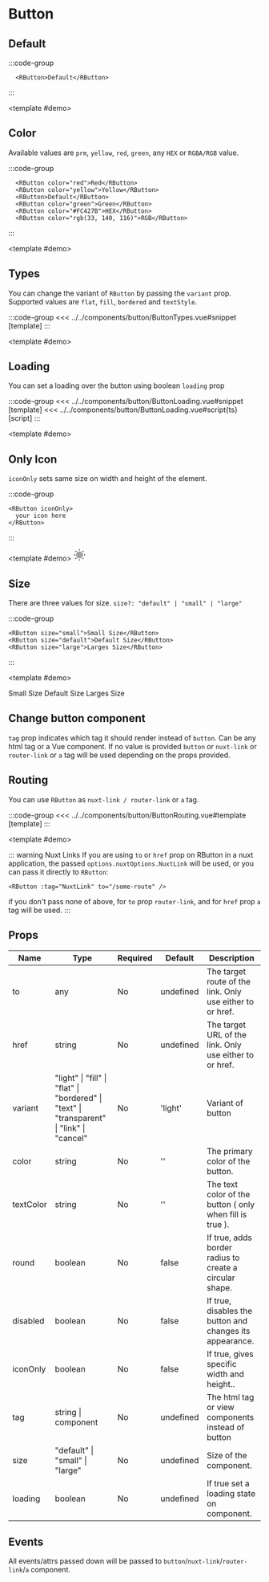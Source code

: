 <script setup>
  import ButtonDemo from '../../components/button/ButtonDemo.vue'
  import ButtonDefault from '../../components/button/ButtonDefault.vue'
  import ButtonColors from '../../components/button/ButtonColors.vue'
  import ButtonTypes from '../../components/button/ButtonTypes.vue'
  import ButtonLoading from '../../components/button/ButtonLoading.vue'
  import ButtonRouting from '../../components/button/ButtonRouting.vue'
</script>

# Button

<ButtonDemo />

## Default

<Demo>

:::code-group
  ```vue [template]
    <RButton>Default</RButton> 
  ```
:::

<template #demo>
  <ButtonDefault />
</template>

</Demo>


## Color

Available values are `prm`, `yellow`, `red`, `green`, any `HEX` or `RGBA/RGB` value.

<Demo>

:::code-group
  ```vue [template] 
    <RButton color="red">Red</RButton>
    <RButton color="yellow">Yellow</RButton> 
    <RButton>Default</RButton>
    <RButton color="green">Green</RButton> 
    <RButton color="#FC427B">HEX</RButton> 
    <RButton color="rgb(33, 140, 116)">RGB</RButton> 
  ```
:::

<template #demo>
  <ButtonColors />
</template>

</Demo>


## Types

You can change the variant of `RButton` by passing the `variant` prop. Supported values are `flat`, `fill`, `bordered` and `textStyle`.

<Demo>

:::code-group
<<< ../../components/button/ButtonTypes.vue#snippet [template]
:::

<template #demo>
  <ButtonTypes />
</template>

</Demo>


## Loading

You can set a loading over the button using boolean `loading` prop

<Demo>

:::code-group
<<< ../../components/button/ButtonLoading.vue#snippet [template]
<<< ../../components/button/ButtonLoading.vue#script{ts} [script]
:::

<template #demo>
  <ButtonLoading />
</template>

</Demo>


## Only Icon

`iconOnly` sets same size on width and height of the element.

<Demo>

:::code-group

```vue
<RButton iconOnly>
  your icon here
</RButton>
```

:::

<template #demo>
  <RButton iconOnly>
    <svg width="24" height="24" viewBox="0 0 24 24" fill="none" xmlns="http://www.w3.org/2000/svg">
      <path opacity="0.4" d="M12 19C15.866 19 19 15.866 19 12C19 8.13401 15.866 5 12 5C8.13401 5 5 8.13401 5 12C5 15.866 8.13401 19 12 19Z" fill="currentColor"/>
      <path d="M12 22.96C11.45 22.96 11 22.55 11 22V21.92C11 21.37 11.45 20.92 12 20.92C12.55 20.92 13 21.37 13 21.92C13 22.47 12.55 22.96 12 22.96ZM19.14 20.14C18.88 20.14 18.63 20.04 18.43 19.85L18.3 19.72C17.91 19.33 17.91 18.7 18.3 18.31C18.69 17.92 19.32 17.92 19.71 18.31L19.84 18.44C20.23 18.83 20.23 19.46 19.84 19.85C19.65 20.04 19.4 20.14 19.14 20.14ZM4.86 20.14C4.6 20.14 4.35 20.04 4.15 19.85C3.76 19.46 3.76 18.83 4.15 18.44L4.28 18.31C4.67 17.92 5.3 17.92 5.69 18.31C6.08 18.7 6.08 19.33 5.69 19.72L5.56 19.85C5.37 20.04 5.11 20.14 4.86 20.14ZM22 13H21.92C21.37 13 20.92 12.55 20.92 12C20.92 11.45 21.37 11 21.92 11C22.47 11 22.96 11.45 22.96 12C22.96 12.55 22.55 13 22 13ZM2.08 13H2C1.45 13 1 12.55 1 12C1 11.45 1.45 11 2 11C2.55 11 3.04 11.45 3.04 12C3.04 12.55 2.63 13 2.08 13ZM19.01 5.99C18.75 5.99 18.5 5.89 18.3 5.7C17.91 5.31 17.91 4.68 18.3 4.29L18.43 4.16C18.82 3.77 19.45 3.77 19.84 4.16C20.23 4.55 20.23 5.18 19.84 5.57L19.71 5.7C19.52 5.89 19.27 5.99 19.01 5.99ZM4.99 5.99C4.73 5.99 4.48 5.89 4.28 5.7L4.15 5.56C3.76 5.17 3.76 4.54 4.15 4.15C4.54 3.76 5.17 3.76 5.56 4.15L5.69 4.28C6.08 4.67 6.08 5.3 5.69 5.69C5.5 5.89 5.24 5.99 4.99 5.99ZM12 3.04C11.45 3.04 11 2.63 11 2.08V2C11 1.45 11.45 1 12 1C12.55 1 13 1.45 13 2C13 2.55 12.55 3.04 12 3.04Z" fill="currentColor"/>
    </svg>
  </RButton>
</template>

</Demo>


## Size

There are three values for size. `size?: "default" | "small" | "large"`

<Demo>

:::code-group
```vue
<RButton size="small">Small Size</RButton>
<RButton size="default">Default Size</RButton>
<RButton size="large">Larges Size</RButton>
```
:::

<template #demo>
  <div class="button-items">
    <RButton size="small">Small Size</RButton>
    <RButton size="default">Default Size</RButton>
    <RButton size="large">Larges Size</RButton>
  </div>
</template>

</Demo>

## Change button component

`tag` prop indicates which tag it should render instead of `button`. Can be any html tag or a Vue component.
If no value is provided `button` or `nuxt-link` or `router-link` or `a` tag will be used depending on the props provided.


## Routing

You can use `RButton` as `nuxt-link / router-link` or `a` tag.


<Demo>

:::code-group
<<< ../../components/button/ButtonRouting.vue#template [template]
:::

<template #demo>
<ButtonRouting />
</template>

</Demo>

::: warning Nuxt Links
If you are using `to` or `href` prop on RButton in a nuxt application, the passed `options.nuxtOptions.NuxtLink` will be used, or you can pass it directly to `RButton`:
```vue
<RButton :tag="NuxtLink" to="/some-route" />
```
if you don't pass none of above, for `to` prop `router-link`, and for `href` prop `a` tag will be used.
:::


## Props


| Name         | Type    | Required | Default | Description                                                    |
| ------------ | ------- | -------- | ------- | -------------------------------------------------------------- |
| to           | any     | No       | undefined| The target route of the link. Only use either to or href.      |
| href         | string  | No       | undefined| The target URL of the link. Only use either to or href.        |
| variant      | "light" \| "fill" \| "flat" \| "bordered" \| "text" \| "transparent" \| "link" \| "cancel" | No       | 'light'   | Variant of button |
| color        | string  | No       | ''      | The primary color of the button.                               |
| textColor    | string  | No       | ''      | The text color of the button ( only when fill is true ).       |
| round        | boolean | No       | false   | If true, adds border radius to create a circular shape.        |
| disabled     | boolean | No       | false   | If true, disables the button and changes its appearance.       |
| iconOnly     | boolean | No       | false   | If true, gives specific width and height..                     |
| tag | string \| component | No       | undefined   | The html tag or view components instead of button            |
| size | "default" \| "small" \| "large" | No       | undefined   | Size of the component.            |
| loading | boolean | No       | undefined   | If true set a loading state on component.            |


## Events

All events/attrs passed down will be passed to `button`/`nuxt-link`/`router-link`/`a` component.
